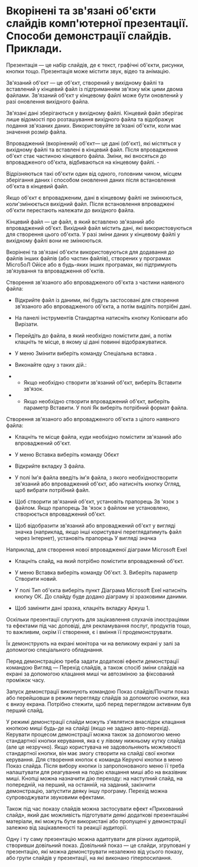 # Вкорінені та зв'язані об'єкти слайдів комп'ютерної презентації. Способи демонстрації слайдів. Приклади.
Презентація — це набір слайдів, де є текст, графічні об'єкти, рисунки, кнопки тощо. Презентація може містити звук, відео та анімацію.

Зв'язаний об'єкт — це об'єкт, створений у вихідному файлі та вставлений у кінцевий файл із підтриманням зв'язку між цими двома файлами. Зв'язаний об'єкт у кінцевому файлі може бути оновлений у разі оновлення вихідного файла.

Зв'язані дані зберігаються у вихідному файлі. Кінцевий файл  зберігає лише відомості про розташування вихідного файла та відображує подання зв'язаних даних. Використовуйте зв'язані об'єкти, коли має значення розмір файла.

Впроваджений (вкорінений) об'єкт— це дані (об'єкт), які містяться у вихідному файлі та вставлені в кінцевий файл. Після впровадження об'єкт стає частиною кінцевого файла. Зміни, які вносяться до впровадженого об'єкта, відбиваються на кінцевому файлі. -

Відрізняються такі об'єкти один від одного, головним чином, місцем зберігання даних і способом оновлення даних після встановлення об'єкта в кінцевий файл.

Якщо об'єкт є впровадженим, дані в кінцевому файлі не змінюються, коли'змінюється вихідний файл. Після встановлення впроваджені об'єкти перестають належати до вихідного файла.

Кінцевий файл — це файл, в який вставлено зв'язаний або впроваджений об'єкт. Вихідний файл містить дані, які використовуються для створення цього об'єкта. У разі зміни даних у кінцевому файлі у вихідному файлі вони не змінюються.

Вкорінені та зв'язані об'єкти використовуються для додавання до файлів інших файлів (або частин файлів), створених у програмах Місго5оЛ Ойісе або в будь-яких інших програмах, які підтримують зв'язування та впровадження об'єктів.

Створення зв'язаного або впровадженого об'єкта з частини наявного файла:

-  Відкрийте файл із даними, які будуть застосовані для створення зв'язаного або впровадженого об'єкта, а потім виділіть потрібні дані.

-  На панелі інструментів Стандартна натисніть кнопку Копіювати або Вирізати.

-  Перейдіть до файла, в який необхідно помістити дані, а потім клацніть те місце, в якому ці дані повинні відображуватися.

-  У меню Змінити виберіть команду Спеціальна вставка .

-  Виконайте одну з таких дій.:

 - - Якщо необхідно створити зв'язаний об'єкт, виберіть Вставити зв'язок.

- - Якщо необхідно створити впроваджений об'єкт, виберіть параметр Вставити. У полі Як виберіть потрібний формат файла.


Створення зв'язаного або впровадженого об'єкта з цілого наявного файла:

-  Клацніть те місце файла, куди необхідно помістити зв'язаний або впроваджений об'єкт.

-  У меню Вставка виберіть команду Обєкт

-  Відкрийте вкладку 3 файла.

-  У полі Ім'я файла введіть ім'я файла, з якого необхідностворити зв'язаний або впроваджений об'єкт, або натисніть кнопку Огляд, щоб вибрати потрібний файл.

-  Щоб створити зв'язаний об'єкт, установіть прапорець Зв 'язок з файлом. Якщо прапорець Зв 'язок з файлом не установлено, створюється впроваджений об'єкт.

-  Щоб відобразити зв'язаний або впроваджений об'єкт у вигляді значка (наприклад, якщо інші користувачі переглядатимуть файл через Інтернет), установіть прапорець У вигляді значка


Наприклад, для створення нової впровадженої діаграми Місгоsoft Exel

-  Клацніть слайд, на який потрібно помістити впроваджений об'єкт.

-  У меню Вставка виберіть команду Об'єкт. 3. Виберіть параметр Створити новий.

-  У полі Тип об'єкта виберіть пункт Діаграма Місгоsoft Exel натисніть кнопку ОК.
До слайду буде додано діаграму зі зразковими даними.

- Щоб замінити дані зразка, клацніть вкладку Аркуш 1.

 

Оскільки презентації слугують для зацікавлення слухачів ілюстраціями та ефектами під час доповіді, для рекламування послуг, продуктів тощо, то важливим, окрім її створення, є і вміння її продемонструвати.

Їх демонструють на екрані монітора чи на великому екрані у залі за допомогою спеціального обладнання.

Перед демонстрацією треба задати додаткові ефекти демонстрації командою Вигляд — Перехід слайдів, а також спосіб зміни слайдів на екрані за допомогою клацання миші чи автозміною за фіксований проміжок часу.

Запуск демонстрації виконують командою Показ слайдів/Почати показ або перейшовши в режим перегляду слайдів за допомогою кнопки, яка є внизу екрана. Потрібно стежити, щоб перед переглядом активним був перший слайд.

У режимі демонстрації слайди можуть з'являтися внаслідок клацання кнопкою миші будь-де на слайді (якщо не задано авто-перехід). Керувати процесом демонстрації можна також за допомогою меню стандартної кнопки керування, яка є у лівому нижньому кутку слайда (але це незручно). Якщо користувача не задовольняють можливості стандартної кнопки, він має змогу створити на слайді свої кнопки керування. Для створення кнопок є команда Керуючі кнопки в меню Показ слайда. Після вибору кнопки із запропонованого меню її треба налаштувати для реагування на подію клацання миші або на вказівник миші. Кнопці можна назначити дію переходу: на наступний слайд, на попередній, на перший, на останній, на заданий, закінчити демонстрацію, запустити деяку іншу програму. Перехід можна супроводжувати звуковими ефектами.

Також під час показу слайдів можна застосувати ефект «Прихований слайд», який дає можливість підготувати деякі додаткові презенташйні матеріали, які можуть бути використані або пропущені у демонстрації залежно від зацікавленості та реакції аудиторії.

Одну і ту саму презентацію можна адаптувати для різних аудиторій, створивши довільний показ. Довільний показ — це слайди, згруповані у презентацію, які можна демонструвати незалежно від усього показу, або групи слайдів у презентації, на які виконано гіперпосилання.
